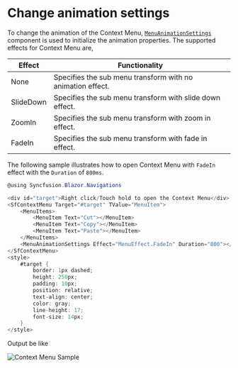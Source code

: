 # Change animation settings

To change the animation of the Context Menu, [`MenuAnimationSettings`](https://help.syncfusion.com/cr/blazor/Syncfusion.Blazor.Navigations.MenuAnimationSettings.html) component is used to initialize the animation properties.
The supported effects for Context Menu are,

| Effect | Functionality |
| ------------ | ----------------------- |
| None | Specifies the sub menu transform with no animation effect. |
| SlideDown | Specifies the sub menu transform with slide down effect. |
| ZoomIn | Specifies the sub menu transform with zoom in effect. |
| FadeIn | Specifies the sub menu transform with fade in effect. |

The following sample illustrates how to open Context Menu with `FadeIn` effect with the `Duration` of `800ms`.

```csharp
@using Syncfusion.Blazor.Navigations

<div id="target">Right click/Touch hold to open the Context Menu</div>
<SfContextMenu Target="#target" TValue="MenuItem">
    <MenuItems>
        <MenuItem Text="Cut"></MenuItem>
        <MenuItem Text="Copy"></MenuItem>
        <MenuItem Text="Paste"></MenuItem>
    </MenuItems>
    <MenuAnimationSettings Effect="MenuEffect.FadeIn" Duration="800"></MenuAnimationSettings>
</SfContextMenu>
<style>
    #target {
        border: 1px dashed;
        height: 250px;
        padding: 10px;
        position: relative;
        text-align: center;
        color: gray;
        line-height: 17;
        font-size: 14px;
    }
</style>

```

Output be like

![Context Menu Sample](./../images/context-menu.png)